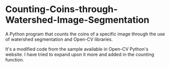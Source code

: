 # Counting-Coins-through-Watershed-Image-Segmentation
A Python program that counts the coins of a specific image through the use of watershed segmentation and Open-CV libraries.

It's a modified code from the sample available in Open-CV Python's website. I have tried to expand upon it more and added in the counting function. 
